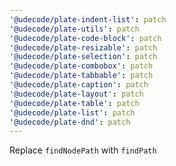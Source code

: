 ```yaml
---
'@udecode/plate-indent-list': patch
'@udecode/plate-utils': patch
'@udecode/plate-code-block': patch
'@udecode/plate-resizable': patch
'@udecode/plate-selection': patch
'@udecode/plate-combobox': patch
'@udecode/plate-tabbable': patch
'@udecode/plate-caption': patch
'@udecode/plate-layout': patch
'@udecode/plate-table': patch
'@udecode/plate-list': patch
'@udecode/plate-dnd': patch
---
```


Replace `findNodePath` with `findPath`

